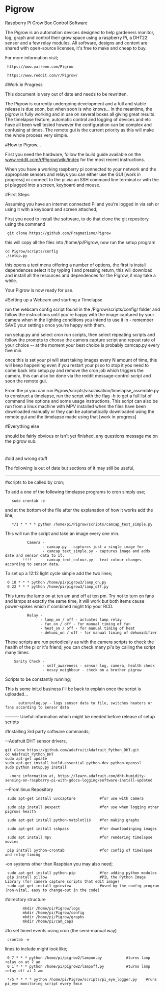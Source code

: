 # Pigrow
Raspberry Pi Grow Box Control Software

The Pigrow is an automation devices designed to help gardeners monitor, log, graph and control their grow space using a raspberry Pi, a DHT22 sensor and a few relay modules. All software, designs and content are shared with open-source licenses, it's free to make and cheap to buy.

For more information visit;

     https://www.patreon.com/Pigrow

     https://www.reddit.com/r/Pigrow/

#Work in Progress

This document is very out of date and needs to be rewritten.

The Pigrow is currently undergoing development and a full and stable release is due soon, but when soon is who knows... In the meantime, the pigrow is fully working and in use on several boxes all giving great results. The timelapse feature, automatic control and logging of devices and etc have all been well tested however the configuration can be complex and confusing at times. The remote gui is the current priority as this will make the whole process very simple. 

#How to Pigrow...

First you need the hardware, follow the build guide available on the www.reddit.com/r/Pigrow/wiki/index for the most recent instructions. 

When you have a working raspberry pi connected to your network and the appropriate sensors and relays you can either use the GUI [work in progress] or connect to the pi via an SSH command line terminal or with the pi plugged into a screen, keyboard and mouse.

#First Steps 
  
 Assuming you have an internet connected Pi and you're logged in via ssh or using it with a keyboard and screen attached; 
  
 First you need to install the software, to do that clone the git repository using the command
 
     git clone https://github.com/Pragmatismo/Pigrow

this will copy all the files into /home/pi/Pigrow, now run the setup program 

    cd Pigrow/scripts/config
    ./setup.py
    
this opens a text menu offering a number of options, the first is install dependences select it by typing 1 and pressing return, this will download and install all the resources and dependences for the Pigrow, it may take a while. 

Your Pigrow is now ready for use. 

#Setting up a Webcam and starting a Timelapse 

run the webcam config script found in the /Pigrow/scripts/config/ folder and follow the instructions until you're happy with the image captured by your camera when in the lighting conditions you intend to use it in - remember SAVE your settings once you're happy with them. 

run setup.py and select cron run scripts, then select repeating scripts and follow the prompts to choose the camera capture script and repeat rate of your choice -- at the moment your best choice is probably camcap.py every five min. 
  
once this is set your pi will start taking images every N amount of time, this will keep happening even if you restart your pi so to stop it you need to come back into setup.py and remove the cron job which triggers the camera, this can also be done via the reddit message-control script and soon the remote gui.  
  
From the pi you can run Pigrow/scripts/visulaisation/timelapse_assemble.py to construct a timelapse, run the script with the flag -h to get a full list of command line options and some usage instructions. This script can also be run from a linux machine with MPV installed when the files have been downloaded manually or they can be automatically downloaded using the remote gui and the timelapse made using that [work in progress] 

#Everything else

should be fairly obvious or isn't yet finished, any questions message me on the pigrow sub.

#

#old and wrong stuff


The following is out of date but sections of it may still be useful,

----------

#scripts to be called by cron;

To add a one of the following timelapse programs to cron simply use;

       sudo crontab -e

and at the bottom of the file after the explanation of how it works add the line;

       */1 * * * * python /home/pi/Pigrow/scripts/camcap_text_simple.py

This will run the script and take an image every one min.

              Camera -
                     - camcap.py - captures just a single image for
                     - camcap_text_simple.py - captures image and adds date and sensor data to it.
            !!!!     - camcap_text_colour.py - text colour changes according to sensor data.


To set up a 12:12 light cycle simple add the two lines;

     0 10 * * * python /home/pi/pigrow3/lamp_on.py
     0 22 * * * python /home/pi/pigrow3/lamp_off.py     

This turns the lamp on at ten am and off at ten pm. Try not to turn on fans and lamps at exactly the same time, it will work but both items cause power-spikes which if combined might trip your RCD.

              Relay -
                    - lamp_on / off - actuates lamp relay
                    - fan_on / off - for manual timing of fan
                    - heat_on / off - for manual timing of heat
                    - dehumi_on / off - for manual timing of dehumidifier

These scripts are run periodically as with the camera scripts to check the health of the pi or it's friend, you can check many pi's by calling the script many times.

        Sanity Check -
                     - self_awareness - sensor log, camera, health check
                     - nosey_neighbour - check on a brother pigrow

Scripts to be constantly running;

This is some init.d business i'll be back to explain once the script is uploaded...

          autorunlog.py - logs sensor data to file, switches heaters or fans according to sensor data





------- Useful information which might be needed before release of setup scripts

#Installing 3rd party software commands;

--Adafruit DHT sensor drivers,

    git clone https://github.com/adafruit/Adafruit_Python_DHT.git
    cd Adafruit_Python_DHT
    sudo apt-get update
    sudo apt-get install build-essential python-dev python-openssl
    sudo python setup.py install

      -more information at, https://learn.adafruit.com/dht-humidity-sensing-on-raspberry-pi-with-gdocs-logging/software-install-updated

--From linux Repository

     sudo apt-get install uvccapture           #for use with camera

     sudo pip install pexpect                  #for use when logging other pigrows health

     sudo apt-get install python-matplotlib    #for making graphs

     sudo apt-get install sshpass              #for downloadinging images

     sudo apt install mpv                      #for rendering timelapse movies

     pip install python-crontab                #for config of timelapse and relay timing


-on systems other than Raspbian you may also need;

     sudo apt-get install python-pip           #for adding python modules
     pip install pillow                        #PIL the Python Image Library (for camera capture scripts that edit image)
     sudo apt-get install gpicview             #used by the config program (non-vital, easy to change-out in the code)


#directory structure

            mkdir /home/pi/Pigrow/logs
            mkdir /home/pi/Pigrow/config
            mkdir /home/pi/Pigrow/graphs
            mkdir /home/pi/cam_caps

#to set timed events using cron (the semi-manual way)

     crontab -e

lines to include might look like;

     0 7 * * * python /home/pi/pigrow2/lampon.py           #turns lamp relay on at 7 am
     0 1 * * * python /home/pi/pigrow2/lampoff.py          #turns lamp relay off at 1 am

     */5 * * * * python /home/pi/Pigrow/scripts/pi_eye_logger.py    #runs pi_eye monitoring script every 5min
